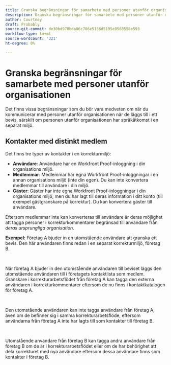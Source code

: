 ```yaml
---
title: Granska begränsningar för samarbete med personer utanför organisationen
description: Granska begränsningar för samarbete med personer utanför organisationen
author: Courtney
draft: Probably
source-git-commit: de30bd970bda06c706e5156d5195e8568558e593
workflow-type: tm+mt
source-wordcount: '321'
ht-degree: 0%

---
```


# Granska begränsningar för samarbete med personer utanför organisationen

Det finns vissa begränsningar som du bör vara medveten om när du kommunicerar med personer utanför organisationen när de läggs till i ett bevis, särskilt om personen utanför organisationen har språkåtkomst i en separat miljö.

## Kontakter med distinkt medlem

Det finns tre typer av kontakter i en korrekturmiljö:

* **Användare**: Användare har en Workfront Proof-inloggning i din organisations miljö.
* **Medlemmar**: Medlemmar har egna Workfront Proof-inloggningar i en annan organisations miljö (inte din egen). Du kan inte konvertera medlemmar till användare i din miljö.
* **Gäster**: Gäster har inte egna Workfront Proof-inloggningar i din organisations miljö, men du har lagt till deras information i ditt konto (till exempel gästgranskare på korrektur). Du kan konvertera gäster till användare.

Eftersom medlemmar inte kan konverteras till användare är deras möjlighet att tagga personer i korrekturkommentarer begränsad till användare från *deras ursprungliga organisation*.

**Exempel:** Företag A bjuder in en utomstående användare att granska ett bevis. Den här användaren finns redan i en separat korrekturmiljö, företag B.

 

När företag A bjuder in den utomstående användaren till beviset läggs den utomstående användaren till i företagets kontaktlista som medlem. Granskare i korrekturarbetsflödet från företag A kan tagga den externa användaren i korrekturkommentarer eftersom de nu finns i kontaktkatalogen för företag A.

 

Den utomstående användaren kan inte tagga användare från företag A, även om de befinner sig i samma korrekturarbetsflöde, eftersom användarna från företag A inte har lagts till som kontakter till företag B.

 

Utomstående användare från företag B kan tagga andra användare från företag B om de är i korrekturarbetsflödet eller om de har behörighet att dela korrekturet med nya användare eftersom dessa användare finns som kontakter i företag B.

